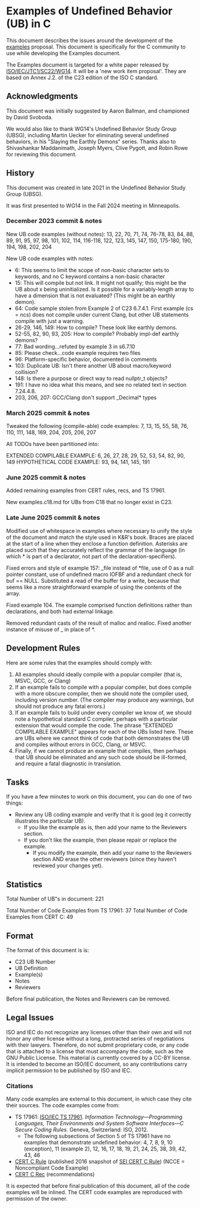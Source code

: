 # Examples of Undefined Behavior (UB) in C

This document describes the issues around the development of the [examples](./examples.md) proposal. This document is specifically for the C community to use while developing the Examples document.

The Examples document is targeted for a white paper released by [ISO/IEC/JTC1/SC22/WG14](https://www.open-std.org/jtc1/sc22/wg14/). It will be a 'new work item proposal'. They are based on Annex J.2. of the C23 edition of the ISO C standard.

## Acknowledgments

This document was initially suggested by Aaron Ballman, and championed by David Svoboda.

We would also like to thank WG14's Undefined Behavior Study Group (UBSG), including Martin Uecker for eliminating several undefined behaviors, in his "Slaying the Earthly Demons" series.  Thanks also to Shivashankar Maddanimath, Joseph Myers, Clive Pygott, and Robin Rowe for reviewing this document.

## History

This document was created in late 2021 in the Undefined Behavior Study Group (UBSG). 

It was first presented to WG14 in the Fall 2024 meeting in Minneapolis.

### December 2023 commit & notes

New UB code examples (without notes): 13, 22, 70, 71, 74, 76-78, 83, 84, 88, 89, 91, 95, 97, 98, 101, 102, 114, 116-118, 122, 123, 145, 147, 150, 175-180, 190, 194, 198, 202, 204

New UB code examples with notes:

 * 6: This seems to limit the scope of non-basic character sets to keywords, and no C keyword contains a non-basic character
 * 15: This will compile but not link. It might not qualify; this might be the UB about x being uninitialized.  Is it possible for a variably-length array to have a dimension that is not evaluated?  (This might be an earthly demon).
 * 64: Code sample stolen from Example 2 of C23 6.7.4.1. First example (cs = ncs) does not compile under current Clang, but other UB statements compile with just a warning.
 * 26-29, 146, 149: How to compile?  These look like earthly demons.
 * 52-55, 82, 90, 93, 205: How to compile?  Probably impl-def earthly demons?
 * 77: Bad wording...refuted by example 3 in s6.7.10
 * 85: Please check...code example requires two files
 * 96: Platform-specific behavior, documented in comments
 * 103: Duplicate UB: Isn't there another UB about macro/keyword collision?
 * 148: Is there a purpose or direct way to read nullptr_t objects?
 * 191: I have no idea what this means, and see no related text in section 7.24.4.8.
 * 203, 206, 207: GCC/Clang don't support _Decimal* types
 

### March 2025 commit & notes

Tweaked the following (compile-able) code examples: 7, 13, 15, 55, 58, 76, 110, 111, 148, 169, 204, 205, 206, 207

All TODOs have been partitioned into:

EXTENDED COMPILABLE EXAMPLE: 6, 26, 27, 28, 29, 52, 53, 54, 82, 90, 149
HYPOTHETICAL CODE EXAMPLE: 93, 94, 141, 145, 191

### June 2025 commit & notes

Added remaining examples from CERT rules, recs, and TS 17961.

New examples.c18.md for UBs from C18 that no longer exist in C23.

### Late June 2025 commit & notes

Modified use of whitespace in examples where necessary to unify the style of the
document and match the style used in K&R's book. Braces are placed at the start
of a line when they enclose a function definition. Asterisks are placed such
that they accurately reflect the grammar of the language (in which * is part of
a declarator, not part of the declaration-specifiers).

Fixed errors and style of example 157: _file instead of *file, use of 0 as a
null pointer constant, use of undefined macro IOFBF and a redundant check for
buf == NULL. Substituted a read of the buffer for a write, because that seems
like a more straightforward example of using the contents of the array.

Fixed example 104. The example comprised function definitions rather than
declarations, and both had external linkage.

Removed redundant casts of the result of malloc and realloc.
Fixed another instance of misuse of _ in place of *.

## Development Rules

Here are some rules that the examples should comply with:

1. All examples should ideally compile with a popular compiler (that is, MSVC, GCC, or Clang)
1. If an example fails to compile with a popular compiler, but does compile with a more obscure compiler, then we should note the compiler used, including version number.  (The compiler may produce any warnings, but should not produce any fatal errors.)
1. If an example fails to build under every compiler we know of, we should note a hypothetical standard C compiler, perhaps with a particular extension that would compile the code.  The phrase "EXTENDED COMPILABLE EXAMPLE" appears for each of the UBs listed here. These are UBs where we cannot think of code that both demonstrates the UB and compiles without errors in GCC, Clang, or MSVC.
1. Finally, if we cannot produce an example that compiles, then perhaps that UB should be eliminated and any such code should be ill-formed, and require a fatal diagnostic in translation.

## Tasks

If you have a few minutes to work on this document, you can do one of two things:

 * Review any UB coding example and verify that it is good (eg it correctly illustrates the particular UB).
   * If you like the example as is, then add your name to the Reviewers section.
   * If you don't like the example, then please repair or replace the example.
     * If you modify the example, then add your name to the Reviewers section AND erase the other reviewers (since they haven't reviewed your changes yet).

## Statistics

Total Number of UB"s in document: 221

Total Number of Code Examples from TS 17961: 37
Total Number of Code Examples from CERT C: 49

## Format

The format of this document is is:

 * C23 UB Number
 * UB Definition
 * Example(s)
 * Notes
 * Reviewers

Before final publication, the Notes and Reviewers can be removed.

## Legal Issues

ISO and IEC do not recognize any licenses other than their own and will not honor any other license without a long, protracted series of negotiations with their lawyers. Therefore, do not submit proprietary code, or any code that is attached to a license that must accompany the code, such as the GNU Public License. This material is currently covered by a CC-BY license. It is intended to become an ISO/IEC document, so any contributions carry implicit permission to be published by ISO and IEC.

### Citations

Many code examples are external to this document, in which case they cite their sources. The code examples come from:

 * TS 17961: [ISO/IEC TS 17961](http://www.open-std.org/jtc1/sc22/wg14/www/docs/n1761.pdf). _Information Technology—Programming Languages, Their Environments and System Software Interfaces—C Secure Coding Rules._ Geneva, Switzerland: ISO, 2012.
   * The following subsections of Section 5 of TS 17961 have no examples that demonstrate undefined behavior: 4, 7, 8, 9, 10 (exception), 11 (example 2), 12, 16, 17, 18, 19, 21, 24, 25, 38, 39, 42, 43, 46
 * [CERT C Rule](https://resources.sei.cmu.edu/library/asset-view.cfm?assetID=454220) (published 2016 snapshot of [SEI CERT C Rule](https://wiki.sei.cmu.edu/confluence/display/c/2+Rules)) (NCCE = Noncompliant Code Example)
 * [CERT C Rec](https://wiki.sei.cmu.edu/confluence/display/c/3+Recommendations) (recommendations)

It is expected that before final publication of this document, all of the code examples will be inlined.
The CERT code examples are reproduced with permission of the owner.
